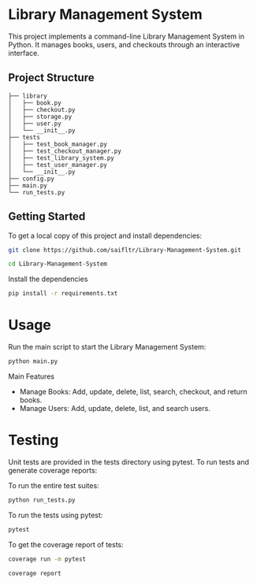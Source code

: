 # Library Management System

This project implements a command-line Library Management System in Python. It manages books, users, and checkouts through an interactive interface.

## Project Structure
```
├── library
│   ├── book.py
│   ├── checkout.py
│   ├── storage.py
│   ├── user.py
│   └── __init__.py
├── tests
│   ├── test_book_manager.py
│   ├── test_checkout_manager.py
│   ├── test_library_system.py
│   ├── test_user_manager.py
│   └── __init__.py
├── config.py
├── main.py
└── run_tests.py
```


## Getting Started

To get a local copy of this project and install dependencies:

```bash
git clone https://github.com/saifltr/Library-Management-System.git
```
```bash
cd Library-Management-System
```

Install the dependencies

```bash
pip install -r requirements.txt
```

# Usage
Run the main script to start the Library Management System:

``` bash
python main.py
```

Main Features
- Manage Books: Add, update, delete, list, search, checkout, and return books.
- Manage Users: Add, update, delete, list, and search users.

# Testing
Unit tests are provided in the tests directory using pytest. To run tests and generate coverage reports:

To run the entire test suites:
```bash
python run_tests.py
```

To run the tests using pytest:
```bash
pytest
```

To get the coverage report of tests:
```bash
coverage run -m pytest
```

```bash
coverage report
```
